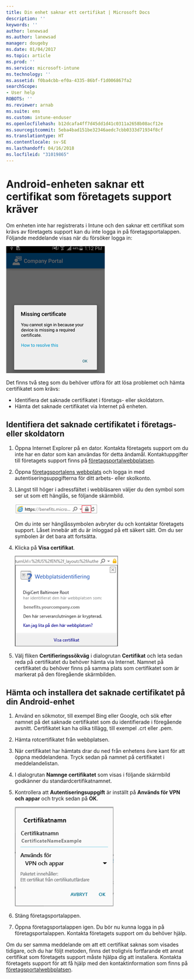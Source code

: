 ```yaml
---
title: Din enhet saknar ett certifikat | Microsoft Docs
description: ''
keywords: ''
author: lenewsad
ms.author: lanewsad
manager: dougeby
ms.date: 01/04/2017
ms.topic: article
ms.prod: ''
ms.service: microsoft-intune
ms.technology: ''
ms.assetid: f0ba4cbb-ef0a-4335-86bf-f1d006867fa2
searchScope:
- User help
ROBOTS: ''
ms.reviewer: arnab
ms.suite: ems
ms.custom: intune-enduser
ms.openlocfilehash: b12dcafa4ff7d45dd1d41c0311a2658b08acf12e
ms.sourcegitcommit: 5eba4bad151be32346aedc7cbb0333d71934f8cf
ms.translationtype: HT
ms.contentlocale: sv-SE
ms.lasthandoff: 04/16/2018
ms.locfileid: "31019865"
---
```

# <a name="your-android-device-is-missing-a-certificate-required-by-your-company-support"></a>Android-enheten saknar ett certifikat som företagets support kräver

Om enheten inte har registrerats i Intune och den saknar ett certifikat som krävs av företagets support kan du inte logga in på företagsportalappen. Följande meddelande visas när du försöker logga in:

![screenshot-error-message-about-missing-certificate](./media/andr-cert_install-1-cert_missing.png)

Det finns två steg som du behöver utföra för att lösa problemet och hämta certifikatet som krävs:

- Identifiera det saknade certifikatet i företags- eller skoldatorn.
- Hämta det saknade certifikatet via Internet på enheten.

## <a name="identify-the-missing-certificate-by-looking-on-a-company-or-school-pc"></a>Identifiera det saknade certifikatet i företags- eller skoldatorn

1. Öppna Internet Explorer på en dator. Kontakta företagets support om du inte har en dator som kan användas för detta ändamål. Kontaktuppgifter till företagets support finns på [företagsportalwebbplatsen](https://portal.manage.microsoft.com#HelpDeskDialog).

2. Öppna [företagsportalens webbplats](https://portal.manage.microsoft.com#HelpDeskDialog) och logga in med autentiseringsuppgifterna för ditt arbets- eller skolkonto.

3. Längst till höger i adressfältet i webbläsaren väljer du den symbol som ser ut som ett hänglås, se följande skärmbild.

    ![screenshot-internet-explorer-address-bar-padlock-symbol](./media/andr-missing-cert-ie-padlock-symbol.png)

    Om du inte ser hänglåssymbolen avbryter du och kontaktar företagets support. Låset innebär att du är inloggad på ett säkert sätt. Om du ser symbolen är det bara att fortsätta.

4. Klicka på **Visa certifikat**.

    ![screenshot-internet-explorer-view-certificates-button-on-website-identification-dialog](./media/andr-missg-cert-ie-view-cert-button.png)

5. Välj fliken **Certifieringssökväg** i dialogrutan **Certifikat** och leta sedan reda på certifikatet du behöver hämta via Internet. Namnet på certifikatet du behöver finns på samma plats som certifikatet som är markerat på den föregående skärmbilden.

## <a name="download-and-install-the-missing-certificate-on-your-android-mobile-device"></a>Hämta och installera det saknade certifikatet på din Android-enhet

1. Använd en sökmotor, till exempel Bing eller Google, och sök efter namnet på det saknade certifikatet som du identifierade i föregående avsnitt. Certifikatet kan ha olika tillägg, till exempel .crt eller .pem.

2. Hämta rotcertifikatet från webbplatsen.

3. När certifikatet har hämtats drar du ned från enhetens övre kant för att öppna meddelandena. Tryck sedan på namnet på certifikatet i meddelandelistan.

4. I dialogrutan **Namnge certifikatet** som visas i följande skärmbild godkänner du standardcertifikatnamnet.

5. Kontrollera att **Autentiseringsuppgift** är inställt på **Används för VPN och appar** och tryck sedan på **OK**.

    ![screenshot-certificate-name-dialog-showing-certificate-name](./media/andr-missing-cert-cert-name.png)

6. Stäng företagsportalappen.

7. Öppna företagsportalappen igen. Du bör nu kunna logga in på företagsportalappen. Kontakta företagets support om du behöver hjälp.

Om du ser samma meddelande om att ett certifikat saknas som visades tidigare, och du har följt metoden, finns det troligtvis fortfarande ett annat certifikat som företagets support måste hjälpa dig att installera. Kontakta företagets support för att få hjälp med den kontaktinformation som finns på [företagsportalwebbplatsen](https://portal.manage.microsoft.com#HelpDeskDialog).
